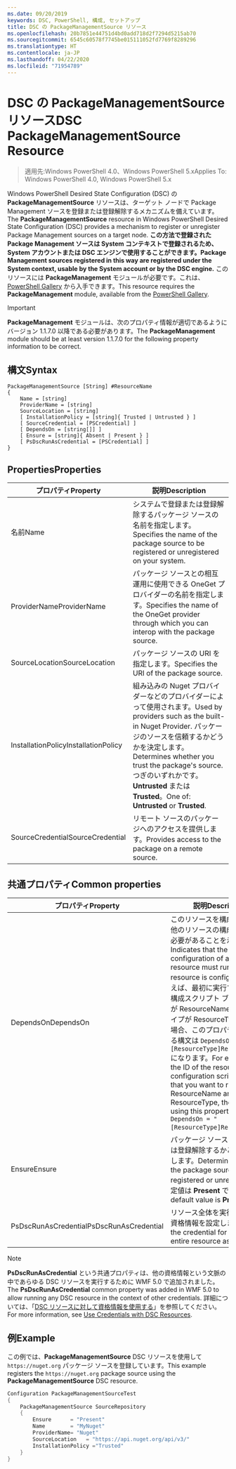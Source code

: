 ```yaml
---
ms.date: 09/20/2019
keywords: DSC, PowerShell, 構成, セットアップ
title: DSC の PackageManagementSource リソース
ms.openlocfilehash: 20b7851e44751d4bd0add718d2f7294d5215ab70
ms.sourcegitcommit: 6545c60578f7745be015111052fd7769f8289296
ms.translationtype: HT
ms.contentlocale: ja-JP
ms.lasthandoff: 04/22/2020
ms.locfileid: "71954789"
---
```

# <a name="dsc-packagemanagementsource-resource"></a><span data-ttu-id="79cc3-103">DSC の PackageManagementSource リソース</span><span class="sxs-lookup"><span data-stu-id="79cc3-103">DSC PackageManagementSource Resource</span></span>

> <span data-ttu-id="79cc3-104">適用先:Windows PowerShell 4.0、Windows PowerShell 5.x</span><span class="sxs-lookup"><span data-stu-id="79cc3-104">Applies To: Windows PowerShell 4.0, Windows PowerShell 5.x</span></span>

<span data-ttu-id="79cc3-105">Windows PowerShell Desired State Configuration (DSC) の **PackageManagementSource** リソースは、ターゲット ノードで Package Management ソースを登録または登録解除するメカニズムを備えています。</span><span class="sxs-lookup"><span data-stu-id="79cc3-105">The **PackageManagementSource** resource in Windows PowerShell Desired State Configuration (DSC) provides a mechanism to register or unregister Package Management sources on a target node.</span></span>
<span data-ttu-id="79cc3-106">**この方法で登録された Package Management ソースは System コンテキストで登録されるため、System アカウントまたは DSC エンジンで使用することができます。**</span><span class="sxs-lookup"><span data-stu-id="79cc3-106">**Package Management sources registered in this way are registered under the System context, usable by the System account or by the DSC engine.**</span></span> <span data-ttu-id="79cc3-107">このリソースには **PackageManagement** モジュールが必要です。これは、[PowerShell Gallery](https://PowerShellGallery.com) から入手できます。</span><span class="sxs-lookup"><span data-stu-id="79cc3-107">This resource requires the **PackageManagement** module, available from the [PowerShell Gallery](https://PowerShellGallery.com).</span></span>

> [!IMPORTANT]
> <span data-ttu-id="79cc3-108">**PackageManagement** モジュールは、次のプロパティ情報が適切であるようにバージョン 1.1.7.0 以降である必要があります。</span><span class="sxs-lookup"><span data-stu-id="79cc3-108">The **PackageManagement** module should be at least version 1.1.7.0 for the following property information to be correct.</span></span>

## <a name="syntax"></a><span data-ttu-id="79cc3-109">構文</span><span class="sxs-lookup"><span data-stu-id="79cc3-109">Syntax</span></span>

```Syntax
PackageManagementSource [String] #ResourceName
{
    Name = [string]
    ProviderName = [string]
    SourceLocation = [string]
    [ InstallationPolicy = [string]{ Trusted | Untrusted } ]
    [ SourceCredential = [PSCredential] ]
    [ DependsOn = [string[]] ]
    [ Ensure = [string]{ Absent | Present } ]
    [ PsDscRunAsCredential = [PSCredential] ]
}
```

## <a name="properties"></a><span data-ttu-id="79cc3-110">Properties</span><span class="sxs-lookup"><span data-stu-id="79cc3-110">Properties</span></span>

|<span data-ttu-id="79cc3-111">プロパティ</span><span class="sxs-lookup"><span data-stu-id="79cc3-111">Property</span></span> |<span data-ttu-id="79cc3-112">説明</span><span class="sxs-lookup"><span data-stu-id="79cc3-112">Description</span></span> |
|---|---|
|<span data-ttu-id="79cc3-113">名前</span><span class="sxs-lookup"><span data-stu-id="79cc3-113">Name</span></span> |<span data-ttu-id="79cc3-114">システムで登録または登録解除するパッケージ ソースの名前を指定します。</span><span class="sxs-lookup"><span data-stu-id="79cc3-114">Specifies the name of the package source to be registered or unregistered on your system.</span></span> |
|<span data-ttu-id="79cc3-115">ProviderName</span><span class="sxs-lookup"><span data-stu-id="79cc3-115">ProviderName</span></span> |<span data-ttu-id="79cc3-116">パッケージ ソースとの相互運用に使用できる OneGet プロバイダーの名前を指定します。</span><span class="sxs-lookup"><span data-stu-id="79cc3-116">Specifies the name of the OneGet provider through which you can interop with the package source.</span></span> |
|<span data-ttu-id="79cc3-117">SourceLocation</span><span class="sxs-lookup"><span data-stu-id="79cc3-117">SourceLocation</span></span> |<span data-ttu-id="79cc3-118">パッケージ ソースの URI を指定します。</span><span class="sxs-lookup"><span data-stu-id="79cc3-118">Specifies the URI of the package source.</span></span> |
|<span data-ttu-id="79cc3-119">InstallationPolicy</span><span class="sxs-lookup"><span data-stu-id="79cc3-119">InstallationPolicy</span></span> |<span data-ttu-id="79cc3-120">組み込みの Nuget プロバイダーなどのプロバイダーによって使用されます。</span><span class="sxs-lookup"><span data-stu-id="79cc3-120">Used by providers such as the built-in Nuget Provider.</span></span> <span data-ttu-id="79cc3-121">パッケージのソースを信頼するかどうかを決定します。</span><span class="sxs-lookup"><span data-stu-id="79cc3-121">Determines whether you trust the package's source.</span></span> <span data-ttu-id="79cc3-122">つぎのいずれかです。**Untrusted** または **Trusted**。</span><span class="sxs-lookup"><span data-stu-id="79cc3-122">One of: **Untrusted** or **Trusted**.</span></span> |
|<span data-ttu-id="79cc3-123">SourceCredential</span><span class="sxs-lookup"><span data-stu-id="79cc3-123">SourceCredential</span></span> |<span data-ttu-id="79cc3-124">リモート ソースのパッケージへのアクセスを提供します。</span><span class="sxs-lookup"><span data-stu-id="79cc3-124">Provides access to the package on a remote source.</span></span> |

## <a name="common-properties"></a><span data-ttu-id="79cc3-125">共通プロパティ</span><span class="sxs-lookup"><span data-stu-id="79cc3-125">Common properties</span></span>

|<span data-ttu-id="79cc3-126">プロパティ</span><span class="sxs-lookup"><span data-stu-id="79cc3-126">Property</span></span> |<span data-ttu-id="79cc3-127">説明</span><span class="sxs-lookup"><span data-stu-id="79cc3-127">Description</span></span> |
|---|---|
|<span data-ttu-id="79cc3-128">DependsOn</span><span class="sxs-lookup"><span data-stu-id="79cc3-128">DependsOn</span></span> |<span data-ttu-id="79cc3-129">このリソースを構成する前に、他のリソースの構成を実行する必要があることを示します。</span><span class="sxs-lookup"><span data-stu-id="79cc3-129">Indicates that the configuration of another resource must run before this resource is configured.</span></span> <span data-ttu-id="79cc3-130">たとえば、最初に実行するリソース構成スクリプト ブロックの ID が ResourceName で、そのタイプが ResourceType である場合、このプロパティを使用する構文は `DependsOn = "[ResourceType]ResourceName"` になります。</span><span class="sxs-lookup"><span data-stu-id="79cc3-130">For example, if the ID of the resource configuration script block that you want to run first is ResourceName and its type is ResourceType, the syntax for using this property is `DependsOn = "[ResourceType]ResourceName"`.</span></span> |
|<span data-ttu-id="79cc3-131">Ensure</span><span class="sxs-lookup"><span data-stu-id="79cc3-131">Ensure</span></span> |<span data-ttu-id="79cc3-132">パッケージ ソースを登録または登録解除するかどうかを決定します。</span><span class="sxs-lookup"><span data-stu-id="79cc3-132">Determines whether the package source is to be registered or unregistered.</span></span> <span data-ttu-id="79cc3-133">既定値は **Present** です。</span><span class="sxs-lookup"><span data-stu-id="79cc3-133">The default value is **Present**.</span></span> |
|<span data-ttu-id="79cc3-134">PsDscRunAsCredential</span><span class="sxs-lookup"><span data-stu-id="79cc3-134">PsDscRunAsCredential</span></span> |<span data-ttu-id="79cc3-135">リソース全体を実行するための資格情報を設定します。</span><span class="sxs-lookup"><span data-stu-id="79cc3-135">Sets the credential for running the entire resource as.</span></span> |

> [!NOTE]
> <span data-ttu-id="79cc3-136">**PsDscRunAsCredential** という共通プロパティは、他の資格情報という文脈の中であらゆる DSC リソースを実行するために WMF 5.0 で追加されました。</span><span class="sxs-lookup"><span data-stu-id="79cc3-136">The **PsDscRunAsCredential** common property was added in WMF 5.0 to allow running any DSC resource in the context of other credentials.</span></span> <span data-ttu-id="79cc3-137">詳細については、「[DSC リソースに対して資格情報を使用する](../../../configurations/runasuser.md)」を参照してください。</span><span class="sxs-lookup"><span data-stu-id="79cc3-137">For more information, see [Use Credentials with DSC Resources](../../../configurations/runasuser.md).</span></span>

## <a name="example"></a><span data-ttu-id="79cc3-138">例</span><span class="sxs-lookup"><span data-stu-id="79cc3-138">Example</span></span>

<span data-ttu-id="79cc3-139">この例では、**PackageManagementSource** DSC リソースを使用して `https://nuget.org` パッケージ ソースを登録しています。</span><span class="sxs-lookup"><span data-stu-id="79cc3-139">This example registers the `https://nuget.org` package source using the **PackageManagementSource** DSC resource.</span></span>

```powershell
Configuration PackageManagementSourceTest
{
    PackageManagementSource SourceRepository
    {
        Ensure      = "Present"
        Name        = "MyNuget"
        ProviderName= "Nuget"
        SourceLocation   = "https://api.nuget.org/api/v3/"
        InstallationPolicy ="Trusted"
    }
}
```